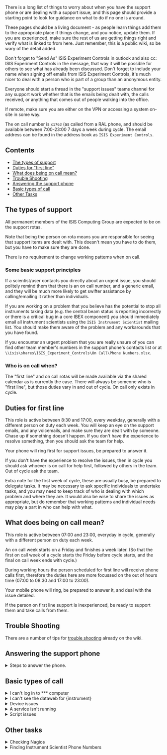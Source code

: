 There is a long list of things to worry about when you have the support phone or are dealing with a support issue, and this page should provide a starting point to look for guidance on what to do if no one is around.

These pages should be a living document - as people learn things add them to the appropriate place if things change, and you notice, update them. If you are experienced, make sure the rest of us are getting things right and verify what is linked to from here. Just remember, this is a public wiki, so be wary of the detail added.

Don't forget to "Send As" ISIS Experiment Controls in outlook and also cc: ISIS Experiment Controls in the message, that way it will be possible for others to see what has already been discussed. Don't forget to include your name when signing off emails from ISIS Experiment Controls, it's much nicer to deal with a person who is part of a group than an anonymous entity. 

Everyone should start a thread in the "support issues" teams channel for any support work whether that is the emails being dealt with, the calls received, or anything that comes out of people walking into the office.

If remote, make sure you are either on the VPN or accessing a system on-site in some way.

The on call number is `x1763` (as called from a RAL phone, and should be available between 7:00-23:00 7 days a week during cycle.
The email address can be found in the address book as `ISIS Experiment Controls`.

## Contents
- [The types of support](#the-types-of-support)
- [Duties for "first line"](#duties-for-first-line)
- [What does being on call mean?](#what-does-being-on-call-mean)
- [Trouble Shooting](#trouble-shooting)
- [Answering the support phone](#answering-the-support-phone)
- [Basic types of call](#basic-types-of-call)
- [Other Tasks](#other-tasks)

## The types of support
All permanent members of the ISIS Computing Group are expected to be on the support rotas.

Note that being the person on rota means you are responsible for seeing that support items are dealt with. This doesn't mean you have to do them, but you have to make sure they are done.

There is no requirement to change working patterns when on call.

### Some basic support principles

If a scientist/user contacts you directly about an urgent issue, you should politely remind them that there is an on call number, and a generic email, and they will be much more likely to get swifter assistance by calling/emailing it rather than individuals.

If you are working on a problem that you believe has the potential to stop all instruments taking data (e.g. the central beam status is reporting incorrectly or there is a critical bug in a core IBEX component) you should immediately email all instrument scientists using the `ISIS Instrument Scientist` mailing list. You should make them aware of the problem and any workarounds that you have found.

If you encounter an urgent problem that you are really unsure of you can find other team member's numbers in the support phone's contacts list or at `\\isis\shares\ISIS_Experiment_Controls\On Call\Phone Numbers.xlsx`.

### Who is on call when?
The "first line" and on call rotas will be made available via the shared calendar as is currently the case.
There will always be someone who is "first line", but those duties vary in and out of cycle.
On call only exists in cycle.

## Duties for first line
This role is active between 8:30 and 17:00, every weekday, generally with a different person on duty each week.
You will keep an eye on the support emails, and any voicemails, and make sure they are dealt with by someone. Chase up if something doesn't happen.
If you don't have the experience to resolve something, then you should ask the team for help.

Your phone will ring first for support issues, be prepared to answer it.

If you don't have the experience to resolve the issues, then in cycle you should ask whoever is on call for help first, followed by others in the team. Out of cycle ask the team. 

Extra note for the first week of cycle, these are usually busy, be prepared to delegate tasks. It may be necessary to ask specific individuals to undertake tasks, and you may need to keep track of who is dealing with which problem and where they are. It would also be wise to share the issues as appropriate, but do remember that working patterns and individual needs may play a part in who can help with what.


## What does being on call mean?
This role is active between 07:00 and 23:00, everyday in cycle, generally with a different person on duty each week.

An on call week starts on a Friday and finishes a week later. (So that the first on call week of a cycle starts the Friday before cycle starts, and the final on call week ends with cycle.)

During working hours the person scheduled for first line will receive phone calls first, therefore the duties here are more focussed on the out of hours time (07:00 to 08:30 and 17:00 to 23:00).

Your mobile phone will ring, be prepared to answer it, and deal with the issue detailed.

If the person on first line support is inexperienced, be ready to support them and take calls from them.

## Trouble Shooting

There are a number of tips for [trouble shooting](trouble-shooting-pages) already on the wiki.

## Answering the support phone
<details>
  <summary> Steps to answer the phone. </summary>

  1. Greet the caller with something that tells them they are talking to the right team, e.g. just respond with "ISIS Experiment Controls Support"
  1. Make a note* of the time
  1. Make a note* of the name of the instrument and the name or at least the role of the caller, if possible - sometimes they are quick and you don't get to catch it, or they don't actually say who it is. These calls can also come from visiting users in cabins, or from the Main Control Room (MCR), knowing who called you about the problem can help if others need to follow it up. Check how best to call them back - scientist may call from cabin, but say to email or phone back on their mobile in case they are no longer in the cabin.
  1. Make a note* of the basic problem. Useful details like:
      1. When did the problem start happening (this helps us to know where to look for in log files)
      1. Is it happening now, or only when you try and do something
      1. What events led up to the problem happening e.g. which commands, opened something on GUI, connected new equipment, ...
      1. how urgent is it - do they have a workaround for now etc.  When is a convenient time for us to start to investigate issue.
  1. If you can solve the problem do so, if you can't start finding the appropriate answers in this guide or by reaching out to others (if onsite, ask in office - if offsite, post in teams). It is OK to tell the user you will call them back 

  * Notes can be mental notes - but don't be afraid to write everything down either, you have to write it all down for the out of hours calls anyway.
</details>

## Basic types of call
<details>
  <summary>I can't log in to *** computer</summary>

  1. What is the name of the computer? 
    - If it is the NDX or NDH, we care, look at the next steps, there are a small subset of other systems we support that others might be logging into which will be listed in the older SharePoint along with the access information as appropriate. 
    - Anything else, NDC, NDL, NDW, cabin PCs, or an ISIS or CLRC domain account as opposed to a local instrument account:
      - in office hours refer them to the Facilities IT service desk
      - out of hours, if in cycle then in zoom phone call "ISIS IT Infrastructure on-call" (phone number 94499)
    - If attempting to connect to EMMA, remember the -A
  1. Unable to connect to NDX via RDP
    - Try yourself to RDP, if you can ask reporter to try again, if they can't it is a connectivity issue for the system they are using to site, in hours refer them to the service desk, out of hours this is best efforts. Check the ISIS Computing O365 SharePoint for more information.
    - Check ping to the NDX, and to the NDH
      - If there are any issues with these pings, you can check DRAC. [Basic DRAC information here](https://stfc365.sharepoint.com/sites/ISISExperimentControls/SitePages/Getting%20to%20Instrument%20DRACs.aspx) and instrument [DRAC IDs here](https://stfc365.sharepoint.com/sites/ISISExperimentControls/Lists/Instrument%20Control%20Computers/AllItems.aspx).
  1. Wrong password entered too many times on anything other than NDX
    - We can't resolve this
</details>

<details>
  <summary>I can't see the dataweb for {instrument}</summary>
 
  1. Check whether or not you can see that dataweb, and how extensive the failure is (one instrument, many, all) (TODO: Find out the solution for this, is it always restart the dataweb server/JSON_BOURNE?
  2. Try the troubleshooting section on the [dataweb](https://github.com/ISISComputingGroup/ibex_developers_manual/wiki/Web-Dashboard#troubleshooting)
  3. If this doesn't work try restarting ndaextweb3

</details>

<details>
  <summary>Device issues</summary>

  1. I can't talk to device/my blocks are showing as disconnected/IOC isn't working
      - Check that the IOC is running
      - Check that the device is turned on
      - Check if your problem is already listed on the [device/ioc wiki pages](https://github.com/ISISComputingGroup/ibex_developers_manual/wiki/Specific-Device-IOC).
      - If the device is a DAQmx one, look at it in MAX, and perform a self-test
      - Device not responding
          * Stop the IOC (or VI) and try to connect via a more direct route, e.g. Putty
          * Check the cabling, and that ports etc. are correct
          * For serial devices, check using the MOXA web interface that bytes are being sent and received on the correct port. Moxa IPs are listed [here](http://beamlog.nd.rl.ac.uk/inst_summary.xml) and the login details are on the usual passwords page.
      - If the device is unable to interact in any way, refer this to the appropriate hardware team (via the MCR out of hours)
      - If the device responds via a more direct route, but not via the IOC/VI
          * Make sure the settings in the IOC/VI are correct
          * If the IOC/VI have been updated since the device last worked correctly, roll back to a version that is known to work, and raise a ticket to investigate the issue and find a more sustainable solution
  1. I can't use this button to get to more details/why doesn't this bit of the OPI work
      - Check they are in manager mode
  1. I need to add this device to my system
      - Check [the user manual](https://github.com/ISISComputingGroup/ibex_user_manual/wiki) for IBEX, for SECI, if you don't know already ask someone else
  1. My motor won't move
      - Are both limits made?
          - Yes: Something has happened in the physical realm, refer it to EUSG via the MCR
          - No: Go to next consideration
      - Is any of the other information updating for that motor controller?
          - Yes: Go to next consideration
          - No: Under IBEX go to the engineering device screen, under SECI open the advanced motor functions and go to the console tab, do not send any characters but send a command, if the response is anything but `:` then the Galil is in a fault mode of some kind which will involve restarts etc.
              * If the Galil is unresponsive refer it to EUSG via the MCR 
     - Looking at the specific motor:
         - Are you trying to move in the same direction as an active limit switch?
             - Yes: Try moving in the other direction, if you can move that way to a requested position all is fine
         - Are you able to move in either direction?
             - No: Check for hardware faults (potentially as a referral to EUSG via the MCR)
         - If it is able to move, is the encoder tracking in the same direction as the requested motion?
             - No: The motor setup is probably incorrect, recommission the motor
             - Yes: Feel bewildered as this should be a moving motor
  1. My device isn't behaving as I expect
     - Verify that the device expected on that port is the device connected on that port
     - Treat it as a device that is unable to interact
     - Check the error logs (either through the log interface in the GUI, the console logs, or other appropriate method)
     - Verify that the behavior you're seeing is not a known quirk of the device. These quirks are often detailed on the [device/ioc wiki pages](https://github.com/ISISComputingGroup/ibex_developers_manual/wiki/Specific-Device-IOC)

</details>

<details>
  <summary>A service isn't running</summary>

  1. There are a few things that have services which run, especially the databases, and it is possible after a crash/other restart that these don't start up again, starting task manager as an administrator should allow you to start the service in question
  1. If it is not one of our services (e.g. swipe systems, ERA), we cannot resolve the issue, escalate as appropriate (TODO: Make sure the different escalation methods are documented)
  1. If the MCR news service isn't working, then so long as there is space, restarting our [webserver](https://github.com/ISISComputingGroup/ibex_developers_manual/wiki/Webserver) may help.
  
</details>

<details>
  <summary>Script issues</summary>

  1. My script won't load
     - If `g.load_script` is being used and you see errors of the form `E:  1: error description (error-name)`, these errors are coming from the linter. Detailed linter troubleshooting is available [here](https://github.com/ISISComputingGroup/ibex_user_manual/wiki/Error-Checking-Troubleshooting).
  1. My script isn't behaving in the way I expect it to
     - This is a best efforts, and not everyone can provide the same level of support
     - Look at it with respect to basic coding standards and obvious race condition points
     - (TODO: Complete this section)

</details>

## Other tasks
<details>
  <summary>Checking Nagios</summary>
  
  1. This is usually considered during the daily stand up
  1. Out of cycle we only worry about the most critical items
  1. In cycle there are more things to be aware of and waiting until the next stand up meeting can be too long
  1. Some issues can only be solved by specific individuals, it is still worth making sure they are aware that there is a problem as they might not have seen the issue yet
  1. Any space issues in a computer
     - Check that there isn't just one large raw/nexus file - if there is then the warning should disappear soon or it is a different problem than just space, otherwise go on to the next step
     - Contact the Instrument Scientists to let them know that something needs doing to their system, and ask when you might be able to take over their computer to ensure they have enough space
     - When there is an opportunity delete some of the oldest log files, if the database (IBEX systems only) is large then trim it as per an update
  1. The CPU/memory usage is high
     - Check which processes are high, and the graph to see how long they have been high
     - If this looks like a steady climb, if you can determine the source create a ticket for investigation
     - Contact the Instrument Scientists to let them know that there is an issue, and ask them to restart appropriate items when they have a chance. Note that restarting the IBEX server is least likely to be required.
</details>

<details>
  <summary>Finding Instrument Scientist Phone Numbers</summary>
  
To find contact numbers for instrument scientists and cabin phone numbers for instruments, the following website is available: [Instrument Map](https://www.isis.stfc.ac.uk/Pages/Instruments.aspx). On this page you can either click on the instrument (in the top image), or click the `Contacts And Support > Instrument Scientists` tab and find the instrument you are looking for.
</details>
